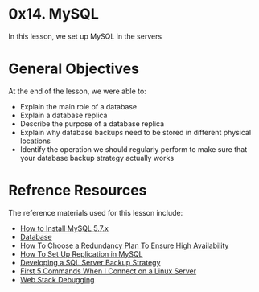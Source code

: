# 0x14. MySQL
In this lesson, we set up MySQL in the servers

# General Objectives
At the end of the lesson, we were able to:

- Explain the main role of a database
- Explain a database replica
- Describe the purpose of a database replica
- Explain why database backups need to be stored in different physical locations
- Identify the operation we should regularly perform to make sure that your database backup strategy actually works

# Refrence Resources
The reference materials used for this lesson include:
- [How to Install MySQL 5.7.x](https://docs.google.com/document/d/1btVRofXP75Cj90_xq2x8AmzuMPOKq6D_Dt_SCDD6GrU/edit#heading=h.nu0sqigqw1o9)
- [Database](https://www.techtarget.com/searchdatamanagement/definition/database)
- [How To Choose a Redundancy Plan To Ensure High Availability](https://www.digitalocean.com/community/tutorials/how-to-choose-a-redundancy-plan-to-ensure-high-availability#sql-replication)
- [How To Set Up Replication in MySQL](https://www.digitalocean.com/community/tutorials/how-to-set-up-replication-in-mysql)
- [Developing a SQL Server Backup Strategy](https://www.databasejournal.com/ms-sql/developing-a-sql-server-backup-strategy/)
- [First 5 Commands When I Connect on a Linux Server](https://www.youtube.com/watch?v=1_gqlbADaAw)
- [Web Stack Debugging](https://intranet.alxswe.com/concepts/68)
